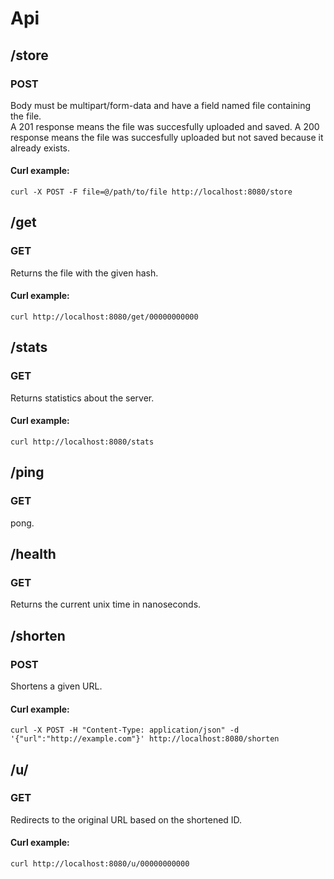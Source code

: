 # Api
## /store
### POST
Body must be multipart/form-data and have a field named file containing the file.<br>
A 201 response means the file was succesfully uploaded and saved.
A 200 response means the file was succesfully uploaded but not saved because it already exists.
#### Curl example:
```
curl -X POST -F file=@/path/to/file http://localhost:8080/store
```

## /get
### GET
Returns the file with the given hash.
#### Curl example:
```
curl http://localhost:8080/get/00000000000
```

## /stats
### GET
Returns statistics about the server.
#### Curl example:
```
curl http://localhost:8080/stats
```

## /ping
### GET
pong.

## /health
### GET
Returns the current unix time in nanoseconds.

## /shorten
### POST
Shortens a given URL.
#### Curl example:
```
curl -X POST -H "Content-Type: application/json" -d '{"url":"http://example.com"}' http://localhost:8080/shorten
```

## /u/
### GET
Redirects to the original URL based on the shortened ID.
#### Curl example:
```
curl http://localhost:8080/u/00000000000
```